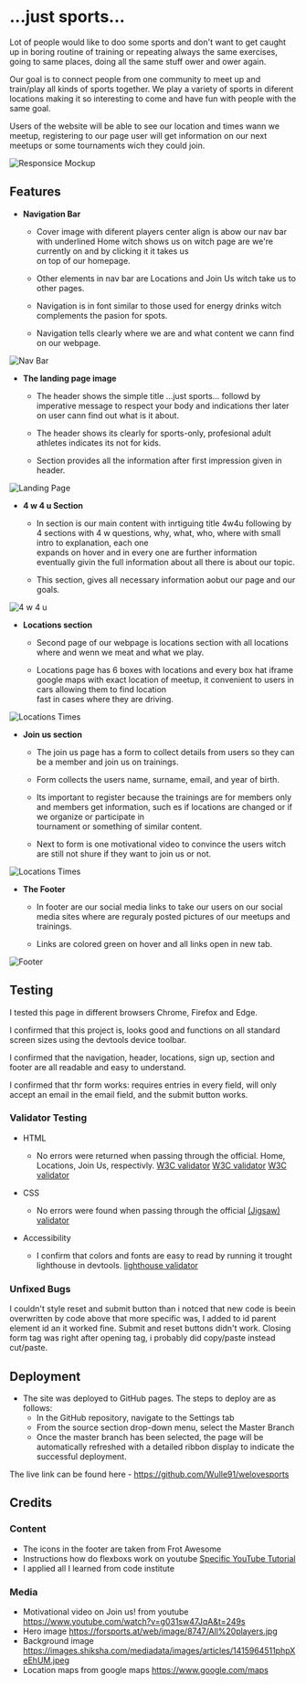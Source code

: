 # ...just sports...

Lot of people would like to doo some sports and don't want to get caught up in boring routine of training or repeating always the same exercises, going to same places, doing all the same stuff ower and ower again.

Our goal is to connect people from one community to meet up and train/play all kinds of sports together. We play a variety of sports in diferent locations making it so interesting to come and have fun with people with the same goal.

Users of the website will be able to see our location and times wann we meetup, registering to our page user will get information on our next meetups or some tournaments wich they could join.

![Responsice Mockup](https://github.com/Wulle91/welovesports/blob/main/assets/images/amiresponsive.PNG)

## Features 

- __Navigation Bar__

  - Cover image with diferent players center align is abow our nav bar with underlined Home witch shows us on witch page are we're currently on and by clicking it it takes us  
    on top of our homepage.

  - Other elements in nav bar are Locations and Join Us witch take us to other pages.

  - Navigation is in font similar to those used for energy drinks witch complements the pasion for spots.
         
  - Navigation tells clearly where we are and what content we cann find on our webpage. 

![Nav Bar](https://github.com/Wulle91/welovesports/blob/main/assets/images/navbar.PNG)

- __The landing page image__

  - The header shows the simple title ...just sports... followd by imperative message to respect your body and indications ther later on user cann find out what is it about.

  - The header shows its clearly for sports-only, profesional adult athletes indicates its not for kids.
            
  - Section provides all the information after first impression given in header.

![Landing Page](https://github.com/Wulle91/welovesports/blob/main/assets/images/header.PNG)

- __4 w 4 u Section__

  - In section is our main content with inrtiguing title 4w4u following by 4 sections with 4 w questions, why, what, who, where with small intro to explanation, each one  
    expands 
    on hover and in every one are further information eventually givin the full information about all there is about our topic.
           
  - This section, gives all necessary information aobut our page and our goals. 

![4 w 4 u](https://github.com/Wulle91/welovesports/blob/main/assets/images/section.PNG)

- __Locations section__

  - Second page of our webpage is locations section with all locations where and wenn we meat and what we play.
             
  - Locations page has 6 boxes with locations and every box hat iframe google maps with exact location of meetup, it convenient to users in cars allowing them to find location  
    fast in cases where they are driving.

![Locations Times](https://github.com/Wulle91/welovesports/blob/main/assets/images/locations.PNG)

- __Join us section__

  -  The join us page has a form to collect details from users so they can be a member and join us on trainings.
  -  Form collects the users name, surname, email, and year of birth.

  -  Its important to register because the trainings are for members only and members get information, such es if locations are changed or if we organize or participate in    
     tournament or something of similar content.
           
  -  Next to form is one motivational video to convince the users witch are still not shure if they want to join us or not.

![Locations Times](https://github.com/Wulle91/welovesports/blob/main/assets/images/joinus.PNG)

- __The Footer__ 

  - In footer are our social media links to take our users on our social media sites where are reguraly posted pictures of our meetups and trainings.
            
  - Links are colored green on hover and all links open in new tab.

![Footer](https://github.com/Wulle91/welovesports/blob/main/assets/images/footer.PNG)



## Testing 


I tested this page in different browsers Chrome, Firefox and Edge.

I confirmed that this project is, looks good and functions on all standard screen sizes using the devtools device toolbar.

I confirmed that the navigation, header, locations, sign up, section and footer are all readable and easy to understand.

I confirmed that thr form works: requires entries in every field, will only accept an email in the email field, and the submit button works.


### Validator Testing 

- HTML
  - No errors were returned when passing through the official. Home, Locations, Join Us, respectivly.
  [W3C validator](https://github.com/Wulle91/welovesports/blob/main/assets/images/w3home.PNG)
  [W3C validator](https://github.com/Wulle91/welovesports/blob/main/assets/images/w3locations.PNG)
  [W3C validator](https://github.com/Wulle91/welovesports/blob/main/assets/images/w3joinus.PNG)

- CSS
  - No errors were found when passing through the official [(Jigsaw) validator](https://github.com/Wulle91/welovesports/blob/main/assets/images/jigsaw.PNG)

- Accessibility     
  - I confirm that colors and fonts are easy to read by running it trought lighthouse in devtools. [lighthouse validator](https://github.com/Wulle91/welovesports/blob/main/assets/images/peformance.PNG)

### Unfixed Bugs

I couldn't style reset and submit button than i notced that new code is beein overwritten by code above that more specific was, I added to id parent element id an it worked fine.
Submit and reset buttons didn't work. Closing form tag was right after opening tag, i probably did copy/paste instead cut/paste.
 

## Deployment


- The site was deployed to GitHub pages. The steps to deploy are as follows: 
  - In the GitHub repository, navigate to the Settings tab 
  - From the source section drop-down menu, select the Master Branch
  - Once the master branch has been selected, the page will be automatically refreshed with a detailed ribbon display to indicate the successful deployment. 

The live link can be found here - https://github.com/Wulle91/welovesports


## Credits 

### Content 

- The icons in the footer are taken from Frot Awesome       
- Instructions how do flexboxs work on youtube  [Specific YouTube Tutorial](https://www.youtube.com/watch?v=JJSoEo8JSnc)
- I applied all I learned from code institute

### Media

- Motivational video on Join us! from youtube     https://www.youtube.com/watch?v=g031sw47JqA&t=249s       
- Hero image                                      https://forsports.at/web/image/8747/All%20players.jpg
- Background image                                https://images.shiksha.com/mediadata/images/articles/1415964511phpXeEhUM.jpeg 
- Location maps from google maps                  https://www.google.com/maps



